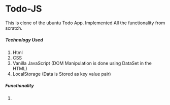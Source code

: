 # Todo-JS
This is clone of the ubuntu Todo App. Implemented All the functionality from scratch.

##### Technology Used
1. Html
2. CSS
3. Vanilla JavaScript (DOM Manipulation is done using DataSet in the HTML)
4. LocalStorage (Data is Stored as key value pair)

##### Functionality
1. 
